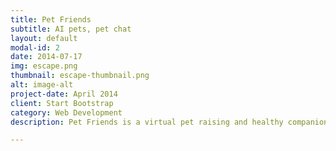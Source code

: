 ```yaml
---
title: Pet Friends
subtitle: AI pets, pet chat
layout: default
modal-id: 2
date: 2014-07-17
img: escape.png
thumbnail: escape-thumbnail.png
alt: image-alt
project-date: April 2014
client: Start Bootstrap
category: Web Development
description: Pet Friends is a virtual pet raising and healthy companion App for pet lovers. The products provide different breeds, characters, images of pet adoption, communication and companionship functions. And support different scene switching, growth, dress up and other functions. Grow up healthy and happy with pet friends!.

---
```



